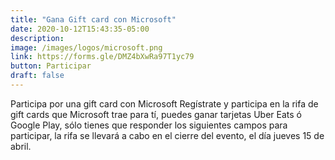 ```yaml
---
title: "Gana Gift card con Microsoft"
date: 2020-10-12T15:43:35-05:00
description: 
image: /images/logos/microsoft.png
link: https://forms.gle/DMZ4bXwRa97T1yc79
button: Participar
draft: false
---
```


Participa por una gift card con Microsoft
Regístrate y participa en la rifa de gift cards que Microsoft trae para tí, puedes ganar tarjetas Uber Eats ó Google Play, sólo tienes que responder los siguientes campos para participar, la rifa se llevará a cabo en el cierre del evento, el día jueves 15 de abril.

